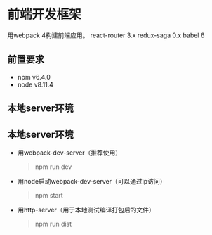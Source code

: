 # 前端开发框架
用webpack 4构建前端应用。
react-router 3.x
redux-saga 0.x
babel 6

## 前置要求
- npm v6.4.0
- node v8.11.4

## 本地server环境
## 本地server环境
- 用webpack-dev-server（推荐使用）
    > npm run dev
- 用node启动webpack-dev-server（可以通过ip访问）
    > npm start
- 用http-server（用于本地测试编译打包后的文件）
    > npm run dist

